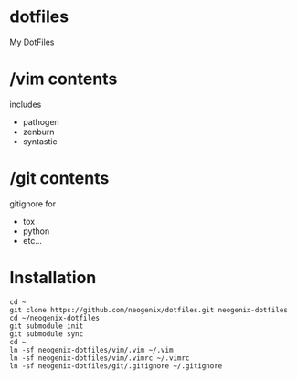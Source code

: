 dotfiles
========

My DotFiles

/vim contents
================

includes
- pathogen
- zenburn
- syntastic

/git contents
================

gitignore for
- tox
- python
- etc...

Installation
============

```
cd ~
git clone https://github.com/neogenix/dotfiles.git neogenix-dotfiles
cd ~/neogenix-dotfiles
git submodule init
git submodule sync
cd ~
ln -sf neogenix-dotfiles/vim/.vim ~/.vim
ln -sf neogenix-dotfiles/vim/.vimrc ~/.vimrc
ln -sf neogenix-dotfiles/git/.gitignore ~/.gitignore
```
